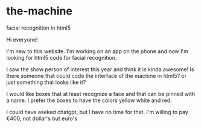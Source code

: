# the-machine
facial recognition in html5

Hi everyone!

I'm new to this website.
I'm working on an app on the phone and now I'm looking for html5 code for facial recognition.

I saw the show person of interest this year and think it is kinda awesome!
Is there someone that could code the interface of the machine in html5?
or just something that looks like it?

I would like boxes that at least recognize a face and that can be pinned with a name.
I prefer the boxes to have the colors yellow white and red.

I could have aseked chatgpt, but I have no time for that.
I'm willing to pay €400, not dollar's but euro's
